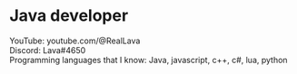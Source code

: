 # Java developer
YouTube: youtube.com/@RealLava
<br>
Discord: Lava#4650
<br>
Programming languages that I know:
 Java, javascript, c++, c#, lua, python
